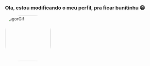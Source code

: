 ### Ola, estou modificando o meu perfil, pra ficar bunitinhu 😁

  <img alt="IgorGif" height="150" style="border-radius:50px;" src="https://cdn.discordapp.com/attachments/572825603942645762/920386284348907590/5eeea355389655.59822ff824b72.gif">

<!--
**IgorCX2/IgorCX2** is a ✨ _special_ ✨ repository because its `README.md` (this file) appears on your GitHub profile.

Here are some ideas to get you started:

- 🔭 I’m currently working on ...
- 🌱 I’m currently learning ...
- 👯 I’m looking to collaborate on ...
- 🤔 I’m looking for help with ...
- 💬 Ask me about ...
- 📫 How to reach me: ...
- 😄 Pronouns: ...
- ⚡ Fun fact: ...
-->
